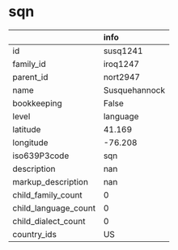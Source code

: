 # sqn
|                      | info          |
|:---------------------|:--------------|
| id                   | susq1241      |
| family_id            | iroq1247      |
| parent_id            | nort2947      |
| name                 | Susquehannock |
| bookkeeping          | False         |
| level                | language      |
| latitude             | 41.169        |
| longitude            | -76.208       |
| iso639P3code         | sqn           |
| description          | nan           |
| markup_description   | nan           |
| child_family_count   | 0             |
| child_language_count | 0             |
| child_dialect_count  | 0             |
| country_ids          | US            |